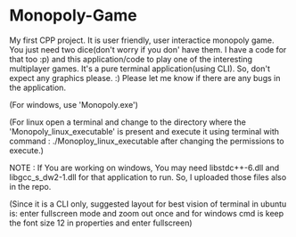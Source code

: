 # Monopoly-Game
My first CPP project.
It is user friendly, user interactice monopoly game.
You just need two dice(don't worry if you don' have them. I have a code for that too :p) and this application/code to play one of the interesting multiplayer games.
It's a pure terminal application(using CLI). So, don't expect any graphics please. :)
Please let me know if there are any bugs in the application.

(For windows, use 'Monopoly.exe')

(For linux open a terminal and change to the directory where the 'Monopoly_linux_executable' is present and execute it using terminal with command : ./Monoploy_linux_executable after changing the permissions to execute.)


NOTE : If You are working on windows, You may need libstdc++-6.dll and libgcc_s_dw2-1.dll for that application to run. So, I uploaded those files also in the repo.

(Since it is a CLI only, suggested layout for best vision of terminal in ubuntu is: enter fullscreen mode and zoom out once and for windows cmd is keep the font size 12 in properties and enter fullscreen)
